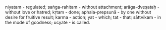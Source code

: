 niyatam - regulated; saṅga-rahitam - without attachment; arāga-dveṣataḥ - without love or hatred; kṛtam - done; aphala-prepsunā - by one without desire for fruitive result; karma - action; yat - which; tat - that; sāttvikam - in the mode of goodness; ucyate - is called.